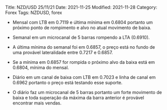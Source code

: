 Title: NZD/USD 25/11/21
Date: 2021-11-25
Modified: 2021-11-28
Category: Forex
Tags: NZDUSD, forex

* Mensal com LTB em 0.7119  e última mínima em 0.6804 portanto um próximo ponto de rompimento e alvo no atual movimento de baixa.
* Semanal em um microcanal de 5 barras  rompendo a LTA (0.6910).
* A última mínima do semanal foi em 0.6857, o preço está no fundo de uma provável lateralidade entre 0.7217 e 0.6857.
* Se a mínima em 0.6857 for rompida o próximo alvo da baixa está em 0.6804, mínima do mensal.


* Diário em um canal de baixa com LTB em 0.7023 e linha de canal em 0.6962 portanto o preço está testando esse suporte.
* O diário faz um microcanal de 5 barras portanto um forte movimento de baixa e toda superação da máxima da barra anterior é provável encontrar mais vendas.






